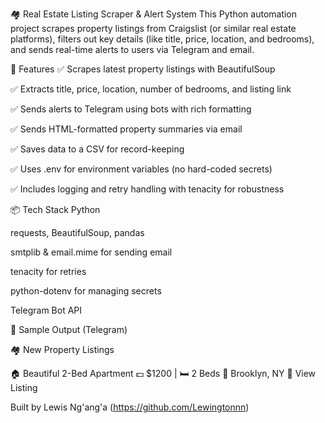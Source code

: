 🏘 Real Estate Listing Scraper & Alert System
This Python automation project scrapes property listings from Craigslist (or similar real estate platforms), filters out key details (like title, price, location, and bedrooms), and sends real-time alerts to users via Telegram and email.

🔧 Features
✅ Scrapes latest property listings with BeautifulSoup

✅ Extracts title, price, location, number of bedrooms, and listing link

✅ Sends alerts to Telegram using bots with rich formatting

✅ Sends HTML-formatted property summaries via email

✅ Saves data to a CSV for record-keeping

✅ Uses .env for environment variables (no hard-coded secrets)

✅ Includes logging and retry handling with tenacity for robustness

📦 Tech Stack
Python

requests, BeautifulSoup, pandas

smtplib & email.mime for sending email

tenacity for retries

python-dotenv for managing secrets

Telegram Bot API

📸 Sample Output (Telegram)


🏘️ New Property Listings

🏠 Beautiful 2-Bed Apartment
💵 $1200 | 🛏️ 2 Beds
📍 Brooklyn, NY
🔗 View Listing

Built by Lewis Ng'ang'a (https://github.com/Lewingtonnn)